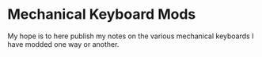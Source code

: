 # Mechanical Keyboard Mods

My hope is to here publish my notes on the various mechanical keyboards I have modded one way or another.
